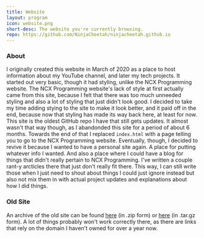 ```yaml
---
title: Website
layout: program
icon: website.png
short-desc: The website you're currently browsing.
repo: https://github.com/NinjaCheetah/ninjacheetah.github.io
---
```


### About
I originally created this website in March of 2020 as a place to host information about my YouTube channel, and later my tech projects. It started out very basic, though it had styling, unlike the NCX Programming website. The NCX Programming website's lack of style at first actually came from this site, because I felt that there was too much unneeded styling and also a lot of styling that just didn't look good. I decided to take my time adding stying to the site to make it look better, and it paid off in the end, because now that styling has made its way back here, at least for now.
This site is the oldest GitHub repo I have that still gets updates. It almost wasn't that way though, as I abandonded this site for a period of about 6 months. Towards the end of that I replaced <code>index.html</code> with a page telling you to go to the NCX Programming website.
Eventually, though, I decided to revive it because I wanted to have a personal site again. A place for putting whatever info I wanted. And also a place where I could have a blog for things that didn't really pertain to NCX Programming. I've written a couple rant-y arcticles there that just don't really fit there. This way, I can still write those when I just need to shout about things I could just ignore instead but also not mix them in with actual project updates and explanations about how I did things.

### Old Site
An archive of the old site can be found <a href="https://github.com/NinjaCheetah/ninjacheetah.github.io/archive/refs/tags/1.zip">here</a> (in .zip form) or <a href="https://github.com/NinjaCheetah/ninjacheetah.github.io/archive/refs/tags/1.tar.gz">here</a> (in .tar.gz form). A lot of things probably won't work correctly there, as there are links that rely on the domain I haven't owned for over a year now.
